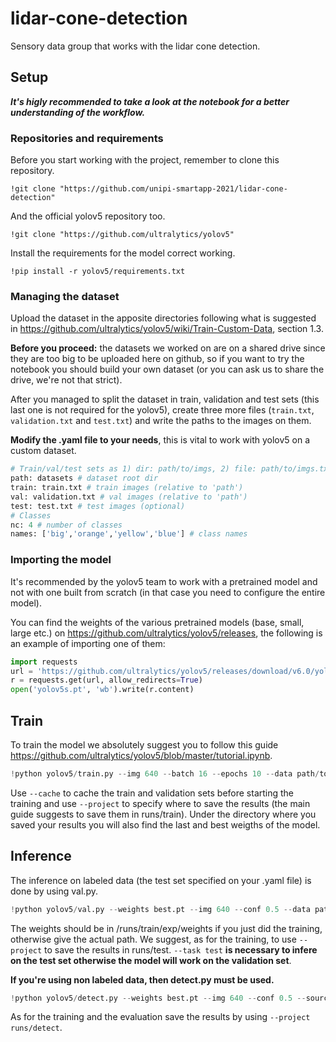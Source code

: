# lidar-cone-detection
Sensory data group that works with the lidar cone detection.
## Setup
_**It's higly recommended to take a look at the notebook for a better understanding of the workflow.**_
### Repositories and requirements
Before you start working with the project, remember to clone this repository.
```
!git clone "https://github.com/unipi-smartapp-2021/lidar-cone-detection"
```
And the official yolov5 repository too.
```
!git clone "https://github.com/ultralytics/yolov5"
```
Install the requirements for the model correct working.
```
!pip install -r yolov5/requirements.txt
```
### Managing the dataset
Upload the dataset in the apposite directories following what is suggested in https://github.com/ultralytics/yolov5/wiki/Train-Custom-Data, section 1.3.

**Before you proceed:** the datasets we worked on are on a shared drive since they are too big to be uploaded here on github, so if you want to try the notebook you should build your own dataset (or you can ask us to share the drive, we're not that strict).

After you managed to split the dataset in train, validation and test sets (this last one is not required for the yolov5), create three more files (```train.txt```, ```validation.txt``` and ```test.txt```) and write the paths to the images on them.

**Modify the .yaml file to your needs**, this is vital to work with yolov5 on a custom dataset.
```python
# Train/val/test sets as 1) dir: path/to/imgs, 2) file: path/to/imgs.txt, or 3) list: [path/to/imgs1, path/to/imgs2, ..]
path: datasets # dataset root dir
train: train.txt # train images (relative to 'path')
val: validation.txt # val images (relative to 'path')
test: test.txt # test images (optional)
# Classes
nc: 4 # number of classes
names: ['big','orange','yellow','blue'] # class names
```
### Importing the model
It's recommended by the yolov5 team to work with a pretrained model and not with one built from scratch (in that case you need to configure the entire model).

You can find the weights of the various pretrained models (base, small, large etc.) on https://github.com/ultralytics/yolov5/releases, the following is an example of importing one of them:
```python
import requests
url = 'https://github.com/ultralytics/yolov5/releases/download/v6.0/yolov5s.pt'
r = requests.get(url, allow_redirects=True)
open('yolov5s.pt', 'wb').write(r.content)
```
## Train
To train the model we absolutely suggest you to follow this guide https://github.com/ultralytics/yolov5/blob/master/tutorial.ipynb.
```python
!python yolov5/train.py --img 640 --batch 16 --epochs 10 --data path/to/your_yaml.yaml --weights yolov5s.pt
```
Use ```--cache``` to cache the train and validation sets before starting the training and use ```--project``` to specify where to save the results (the main guide suggests to save them in runs/train). Under the directory where you saved your results you will also find the last and best weigths of the model.
## Inference
The inference on labeled data (the test set specified on your .yaml file) is done by using val.py.
```python
!python yolov5/val.py --weights best.pt --img 640 --conf 0.5 --data path/to/your_yaml.yaml --task test
```
The weights should be in /runs/train/exp/weights if you just did the training, otherwise give the actual path. We suggest, as for the training, to use ```--project``` to save the results in runs/test. ```--task test``` **is necessary to infere on the test set otherwise the model will work on the validation set**.

**If you're using non labeled data, then detect.py must be used.**
```python
!python yolov5/detect.py --weights best.pt --img 640 --conf 0.5 --source path/to/your_image.png
```
As for the training and the evaluation save the results by using ```--project runs/detect```.
